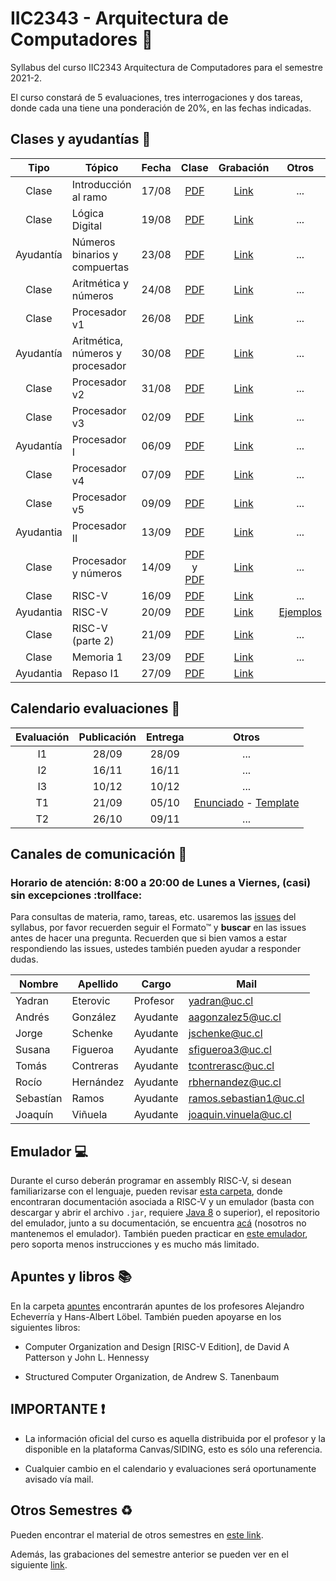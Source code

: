 # IIC2343 - Arquitectura de Computadores :abacus:

Syllabus del curso IIC2343 Arquitectura de Computadores para el semestre 2021-2. 

El curso constará de 5 evaluaciones, tres interrogaciones y dos tareas, donde cada una tiene una ponderación de 20%, en las fechas indicadas.

## Clases y ayudantías 🏫

| Tipo  | Tópico                             | Fecha        | Clase  | Grabación | Otros |
| :-:   | -                                  | :-:          | :-:    | :-:       | :-:   |
| Clase   | Introducción al ramo             | 17/08        |  [PDF](../../tree/master/Clases/00-presentation.pdf)  | [Link](https://drive.google.com/file/d/1l5in7s6GEZ05tGA8-FGFCv2w2lyNYfEg/view)  | ...   |
| Clase   | Lógica Digital         | 19/08        | [PDF](../../tree/master/Clases/01-Logica_Digital.pdf)  | [Link](https://drive.google.com/file/d/1KCKW-J6-cmE2OoRG2_cT68LZWzryywY-/view?usp=sharing)  | ...   |
| Ayudantía | Números binarios y compuertas | 23/08 | [PDF](https://github.com/IIC2343/Syllabus-2021-2-S1/blob/main/Ayudantias/Ayudant%C3%ADa%231.pdf)    | [Link](https://drive.google.com/drive/folders/1YNourSBCk6hASioBES9AyUBm9Hq-OS_Q?usp=sharing)       | ... |
| Clase   | Aritmética y números         | 24/08        | [PDF](../../tree/master/Clases/02-aritmértica&números.pdf)  | [Link](https://drive.google.com/file/d/1QN8SBEfHUTDWXJYApfndx1_1Z6VKSfLZ/view?usp=sharing) | ...   |
| Clase   | Procesador v1         | 26/08        | [PDF](../../tree/master/Clases/03-procesador-v1.pdf)  | [Link](https://drive.google.com/file/d/1EPzXh9Flr7SN89CIZBQFoCFlx43leImI/view?usp=sharing) | ...   |
| Ayudantía | Aritmética, números y procesador | 30/08 | [PDF](../../tree/master/Ayudantias/Ayudantia%232.pdf)    |  [Link](https://drive.google.com/file/d/1app7-Aoqb36ogvCb2ac91E1lZnDQdId9/view?usp=sharing)    | ... |
| Clase   | Procesador v2         | 31/08        | [PDF](../../tree/master/Clases/03-procesador-v1.pdf)  | [Link](https://drive.google.com/file/d/1z6FdWGemL_wrdX9CKRfll08r7WNunfIf/view?usp=sharing) | ...   |
| Clase   | Procesador v3         | 02/09        | [PDF](../../tree/master/Clases/03-procesador-v1.pdf)  | [Link](https://drive.google.com/file/d/15qlzjhOU-ibD0j2OuRZmqyfRiGgafgk-/view?usp=sharing) | ...   |
| Ayudantía | Procesador I | 06/09 | [PDF](https://github.com/IIC2343/Syllabus-2021-2-S1/blob/main/Ayudantias/Ayudant%C3%ADa%203%20(3).pdf) | [Link](https://drive.google.com/file/d/1zFhwi3sY607cIBe1Zqlyoc9N1VcaWxI0/view?usp=sharing) | ...   |
| Clase   | Procesador v4         | 07/09        | [PDF](../../tree/master/Clases/03-procesador-v1.pdf)  | [Link](https://drive.google.com/file/d/1MGq8cx0xFwTstrib8iieAjdofGmdeb04/view?usp=sharing) | ...   |
| Clase   | Procesador v5         | 09/09        | [PDF](../../tree/master/Clases/03-procesador-v1.pdf)  | [Link](https://drive.google.com/file/d/1OZwa9JdChx59N00kLl7oMyVrP5_YAtMB/view?usp=sharing) | ...   |
| Ayudantia | Procesador II | 13/09 | [PDF](https://github.com/IIC2343/Syllabus-2021-2-S1/blob/main/Ayudantias/Ayudantia%234.pdf) | [Link](https://drive.google.com/file/d/19rLbUdX4_n5nAavZJyjVYaMmGSXYuH_i/view?usp=sharing) | ... |
| Clase   | Procesador y números  | 14/09        | [PDF](../../tree/master/Clases/03-procesador-v1.pdf) y [PDF](../../tree/master/Clases/02-aritmértica&números.pdf)  | [Link](https://drive.google.com/file/d/1AOPGMDPlEJK7SB0hXq_QhQRFWoqtRuCc/view?usp=sharing) | ...   |
| Clase   | RISC-V  | 16/09        | [PDF](../../tree/master/Clases/04-InstruccionesRISC-V.pdf) | [Link](https://drive.google.com/file/d/1Xi0-MVcPhhdbe5VzQnrvjF5ghVcXewOE/view?usp=sharing) | ...   |
| Ayudantia | RISC-V | 20/09 | [PDF](https://github.com/IIC2343/Syllabus-2021-2-S1/blob/main/Ayudantias/Ayudantia%235.pdf) | [Link](https://drive.google.com/file/d/1WkjmRRtAXYHGT0x4qmeHztKBu43kcfWz/view?usp=sharing) | [Ejemplos](https://github.com/IIC2343/Syllabus-2021-2-S1/tree/main/Extras/AyRiscv)
| Clase   | RISC-V (parte 2) | 21/09        | [PDF](../../tree/master/Clases/05-InstruccionesRISC-V-p2.pdf) | [Link](https://drive.google.com/file/d/1Q_RE6obfmsc-5-4TXYqIO9ROBqMKQWYU/view?usp=sharing)  | ...   |
| Clase   | Memoria 1 | 23/09        | [PDF](../../tree/master/Clases/Memoria-I.pdf) | [Link](https://drive.google.com/file/d/1hr94T_xEZv8nLl_iUWOV6D2h0VIAgLep/view?usp=sharing) | ...   |
| Ayudantia | Repaso I1 | 27/09 | [PDF](https://github.com/IIC2343/Syllabus-2021-2-S1/blob/main/Ayudantias/Ayudantia_i1.pdf) | [Link](https://drive.google.com/file/d/1wS77UpHxcoUoFVCHXdG_hnFMy1ZWddyN/view?usp=sharing) | 

## Calendario evaluaciones 📄

| Evaluación | Publicación | Entrega | Otros |
| :-:        | :-:         | :-:     | :-:   |
| I1 | 28/09 | 28/09 | ... |
| I2 | 16/11 | 16/11 | ...|
| I3 | 10/12 | 10/12 | ...|
| T1 | 21/09 | 05/10 | [Enunciado](../../tree/master/Tareas/T1/Enunciado_T1_v2.pdf) - [Template](../../tree/master/Tareas/T1/template_T1.txt)|
| T2 | 26/10 | 09/11 | ...|

## Canales de comunicación 📩
    
### Horario de atención: 8:00 a 20:00 de Lunes a Viernes, (casi) sin excepciones :trollface:

Para consultas de materia, ramo, tareas, etc. usaremos las [issues](https://github.com/IIC2343/Syllabus-2021-2-S1/issues) del syllabus, por favor recuerden seguir el Formato™ y **buscar** en las issues antes de hacer una pregunta. Recuerden que si bien vamos a estar respondiendo las issues, ustedes también pueden ayudar a responder dudas.

| Nombre | Apellido | Cargo | Mail |
| --- | --- | --- | --- |
| Yadran | Eterovic | Profesor | yadran@uc.cl |
| Andrés | González | Ayudante | aagonzalez5@uc.cl |
| Jorge | Schenke | Ayudante | jschenke@uc.cl |
| Susana | Figueroa | Ayudante | sfigueroa3@uc.cl |
| Tomás | Contreras | Ayudante | tcontrerasc@uc.cl |
| Rocío | Hernández | Ayudante | rbhernandez@uc.cl |
| Sebastían | Ramos | Ayudante | ramos.sebastian1@uc.cl |
| Joaquín | Viñuela | Ayudante | joaquin.vinuela@uc.cl |

## Emulador 💻

Durante el curso deberán programar en assembly RISC-V, si desean familiarizarse con el lenguaje, pueden revisar [esta carpeta](../../tree/master/Emulador), donde encontraran documentación asociada a RISC-V y un emulador (basta con descargar y abrir el archivo `.jar`, requiere [Java 8](https://www.java.com/en/download/) o superior), el repositorio del emulador, junto a su documentación, se encuentra [acá](https://github.com/TheThirdOne/rars) (nosotros no mantenemos el emulador). También pueden practicar en [este emulador](https://www.cs.cornell.edu/courses/cs3410/2019sp/riscv/interpreter/), pero soporta menos instrucciones y es mucho más limitado.

## Apuntes y libros 📚

En la carpeta [apuntes](../../tree/master/Apuntes) encontrarán apuntes de los profesores Alejandro Echeverría y Hans-Albert Löbel. También pueden apoyarse en los siguientes libros:

- Computer Organization and Design [RISC-V Edition], de David A Patterson y John L. Hennessy

- Structured Computer Organization, de Andrew S. Tanenbaum

## IMPORTANTE ❗

- La información oficial del curso es aquella distribuida por el profesor y la disponible en la plataforma Canvas/SIDING, esto es sólo una referencia.

- Cualquier cambio en el calendario y evaluaciones será oportunamente avisado vía mail.


## Otros Semestres ♻

Pueden encontrar el material de otros semestres en [este link](https://github.com/IIC2343/Syllabus-anteriores).

Además, las grabaciones del semestre anterior se pueden ver en el siguiente [link](https://github.com/IIC2343/Syllabus-2021-2-S1/blob/main/grabaciones_2021_1.md).
